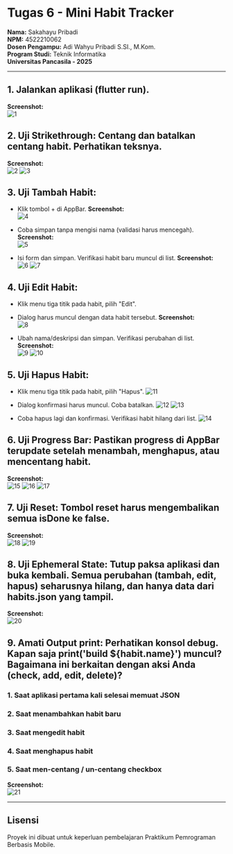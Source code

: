 # Tugas 6 - Mini Habit Tracker

**Nama:** Sakahayu Pribadi  
**NPM:** 4522210062  
**Dosen Pengampu:** Adi Wahyu Pribadi S.SI., M.Kom.  
**Program Studi:** Teknik Informatika  
**Universitas Pancasila - 2025**

---

## 1. Jalankan aplikasi (flutter run).

**Screenshot:** \
![1](screenshots/1.png)

## 2. Uji Strikethrough: Centang dan batalkan centang habit. Perhatikan teksnya.

**Screenshot:** \
![2](screenshots/2.png)
![3](screenshots/3.png)

## 3. Uji Tambah Habit:

- Klik tombol + di AppBar.
  **Screenshot:** \
  ![4](screenshots/4.png)

- Coba simpan tanpa mengisi nama (validasi harus mencegah).
  **Screenshot:** \
  ![5](screenshots/5.png)

- Isi form dan simpan. Verifikasi habit baru muncul di list.
  **Screenshot:** \
  ![6](screenshots/6.png)
  ![7](screenshots/7.png)

## 4. Uji Edit Habit:

- Klik menu tiga titik pada habit, pilih "Edit".
- Dialog harus muncul dengan data habit tersebut.
  **Screenshot:** \
  ![8](screenshots/8.png)

- Ubah nama/deskripsi dan simpan. Verifikasi perubahan di list.
  **Screenshot:** \
  ![9](screenshots/9.png)
  ![10](screenshots/10.png)

## 5. Uji Hapus Habit:

- Klik menu tiga titik pada habit, pilih "Hapus".
  ![11](screenshots/11.png)

- Dialog konfirmasi harus muncul. Coba batalkan.
  ![12](screenshots/12.png)
  ![13](screenshots/13.png)

- Coba hapus lagi dan konfirmasi. Verifikasi habit hilang dari list.
  ![14](screenshots/14.png)

## 6. Uji Progress Bar: Pastikan progress di AppBar terupdate setelah menambah, menghapus, atau mencentang habit.

**Screenshot:** \
![15](screenshots/15.png)
![16](screenshots/16.png)
![17](screenshots/17.png)

## 7. Uji Reset: Tombol reset harus mengembalikan semua isDone ke false.

**Screenshot:** \
![18](screenshots/18.png)
![19](screenshots/19.png)

## 8. Uji Ephemeral State: Tutup paksa aplikasi dan buka kembali. Semua perubahan (tambah, edit, hapus) seharusnya hilang, dan hanya data dari habits.json yang tampil.

**Screenshot:** \
![20](screenshots/20.png)

## 9. Amati Output print: Perhatikan konsol debug. Kapan saja print('build ${habit.name}') muncul? Bagaimana ini berkaitan dengan aksi Anda (check, add, edit, delete)?

### 1. Saat aplikasi pertama kali selesai memuat JSON
### 2. Saat menambahkan habit baru
### 3. Saat mengedit habit
### 4. Saat menghapus habit
### 5. Saat men-centang / un-centang checkbox

**Screenshot:** \
![21](screenshots/21.png)

---

## Lisensi

Proyek ini dibuat untuk keperluan pembelajaran Praktikum Pemrograman Berbasis Mobile.

